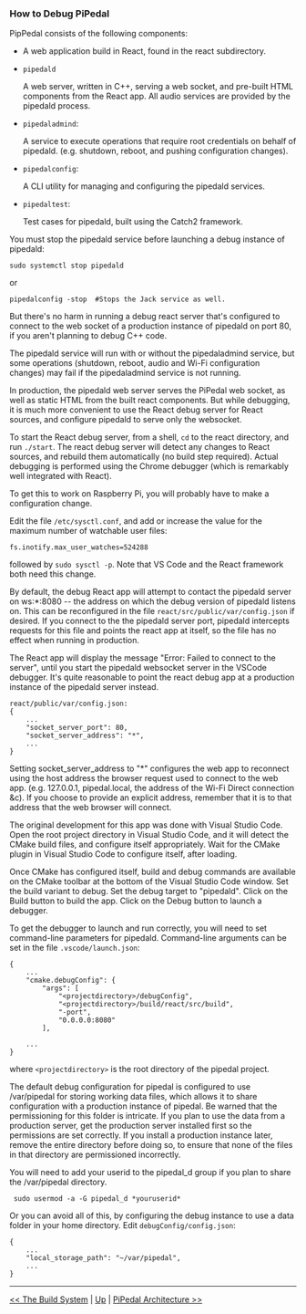 ### How to Debug PiPedal

PipPedal consists of the following components:

*    A web application build in React, found in the react subdirectory.

*   `pipedald`

    A web server, written in C++, serving a web socket, and pre-built HTML components from the React app.
    All audio services are provided by the pipedald process.

*   `pipedaladmind`: 

    A service to execute operations that require root credentials on behalf of pipedald. (e.g. shutdown, reboot,
    and pushing configuration changes).

*   `pipedalconfig`: 

    A CLI utility for managing and configuring the pipedald services.
     
*   `pipedaltest`: 

    Test cases for pipedald, built using the Catch2 framework.


You must stop the pipedald service before launching a debug instance of pipedald:

    sudo systemctl stop pipedald

or

    pipedalconfig -stop  #Stops the Jack service as well.

But there's no harm in running a debug react server that's configured to connect to the web 
socket of a production instance of pipedald on port 80, if you aren't planning to debug C++ code.

The pipedald service will run with or without the pipedaladmind service, but some operations (shutdown, reboot,
audio and Wi-Fi configuration changes) may fail if the pipedaladmind service is not running.

In production, the pipedald web server serves the PiPedal web socket, as well as static HTML from the  built 
react components. But while debugging, it is much more convenient to use the React debug server for 
React sources, and configure pipedald to serve only the websocket. 

To start the React debug server, from a shell, `cd` to the react directory, and run `./start`. The react debug 
server will detect any changes to React sources, and rebuild them automatically (no build step required). 
Actual debugging is performed using the Chrome debugger (which is remarkably well integrated with React).

To get this to work on Raspberry Pi, you will probably have to make a configuration change.

Edit the file `/etc/sysctl.conf`, and add or increase the value for the maximum number of watchable user 
files:

    fs.inotify.max_user_watches=524288

followed by `sudo sysctl -p`. Note that VS Code and the React framework both need this change.

By default, the debug React app will attempt to contact the pipedald server on ws:*:8080 -- the address on which
the debug version of pipedald listens on. This can be reconfigured
in the file `react/src/public/var/config.json` if desired. If you connect to the the pipedald server port, pipedald intercepts requests for this file and  points the react app at itself, so the file has no effect when running in production. 

The React app will display the message "Error: Failed to connect to the server", until you start the pipedald websocket server in the VSCode debugger. It's quite reasonable to point the react debug app at a production instance of the pipedald server instead.

    react/public/var/config.json: 
    {
        ...
        "socket_server_port": 80,
        "socket_server_address": "*",
        ...
    }

Setting socket_server_address to "*" configures the web app to reconnect using the host address the browser
request used to connect to the web app. (e.g. 127.0.0.1, pipedal.local, the address of the Wi-Fi Direct connection &c). If you choose to provide an explicit address, remember that it is to that address that the web browser will connect.

The original development for this app was done with Visual Studio Code. Open the root project directory in
Visual Studio Code, and it will detect the CMake build files, and configure itself appropriately. Wait for 
the CMake plugin in Visual Studio Code to configure itself, after loading. 

Once CMake has configured itself, build and debug commands are available on the CMake toolbar at the 
bottom of the Visual Studio Code window. Set the build variant to debug. Set the debug target to "pipedald". 
Click on the Build button to build the app. Click on the Debug button to launch a debugger.

To get the debugger to launch and run correctly, you will need to set command-line parameters for pipedald. 
Command-line arguments can be set in the file `.vscode/launch.json`: 

    {
        ...
        "cmake.debugConfig": {
            "args": [
                "<projectdirectory>/debugConfig",
                "<projectdirectory>/build/react/src/build",
                "-port",
                "0.0.0.0:8080"
            ],

        ...
    }

where `<projectdirectory>` is the root directory of the pipedal project.

The default debug configuration for pipedal is configured to use /var/pipedal for storing working data files, 
which allows it to share configuration with a production instance of pipedal. Be warned that the permissioning 
for this folder is intricate. If you plan to use the data from a production server, get the production server 
installed first so the permissions are set correctly.
If you install a production instance later, remove the entire directory before doing so, to ensure that none 
of the files in that directory are permissioned incorrectly. 

You will need to add your userid to the pipedal_d group if you plan to share the /var/pipedal directory. 
     
     sudo usermod -a -G pipedal_d *youruserid*

Or you can avoid all of this, by configuring the debug instance to use a data folder in your home directory. Edit 
`debugConfig/config.json`:

    {
        ...
        "local_storage_path": "~/var/pipedal",
        ...
    }

-----
[<< The Build System](TheBuildSystem.md) | [Up](Documentation.md)  | [PiPedal Architecture >>](Architecture.md)